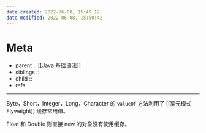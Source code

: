 ```yaml
---
date created: 2022-06-08, 15:49:12
date modified: 2022-06-08, 15:50:42
---
```


# Meta

- parent :: [[Java 基础语法]]
- siblings ::
- child ::
- refs:

---

Byte，Short，Integer，Long，Character 的 `valueOf` 方法利用了 [[享元模式 Flyweight]] 缓存常用值。

Float 和 Double 则直接 new 的对象没有使用缓存。
